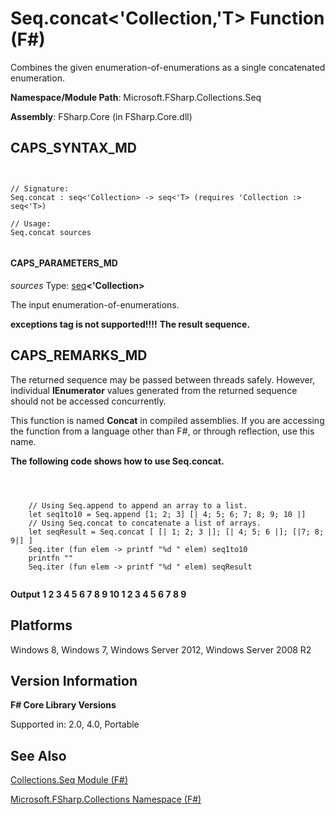 # Seq.concat<'Collection,'T> Function (F#)

Combines the given enumeration-of-enumerations as a single concatenated enumeration.

**Namespace/Module Path**: Microsoft.FSharp.Collections.Seq

**Assembly**: FSharp.Core (in FSharp.Core.dll)


## CAPS_SYNTAX_MD



```


// Signature:
Seq.concat : seq<'Collection> -> seq<'T> (requires 'Collection :> seq<'T>)

// Usage:
Seq.concat sources


```



#### CAPS_PARAMETERS_MD
*sources*
Type: [seq](http://msdn.microsoft.com/en-us/library/2f0c87c6-8a0d-4d33-92a6-10d1d037ce75)**&lt;'Collection&gt;**


The input enumeration-of-enumerations.



**exceptions tag is not supported!!!!**
**The result sequence.**
## CAPS_REMARKS_MD
The returned sequence may be passed between threads safely. However, individual **IEnumerator** values generated from the returned sequence should not be accessed concurrently.

This function is named **Concat** in compiled assemblies. If you are accessing the function from a language other than F#, or through reflection, use this name.

**The following code shows how to use Seq.concat.**


```



    // Using Seq.append to append an array to a list.
    let seq1to10 = Seq.append [1; 2; 3] [| 4; 5; 6; 7; 8; 9; 10 |]
    // Using Seq.concat to concatenate a list of arrays.
    let seqResult = Seq.concat [ [| 1; 2; 3 |]; [| 4; 5; 6 |]; [|7; 8; 9|] ]
    Seq.iter (fun elem -> printf "%d " elem) seq1to10
    printfn ""
    Seq.iter (fun elem -> printf "%d " elem) seqResult


```



**Output**
**1 2 3 4 5 6 7 8 9 10 1 2 3 4 5 6 7 8 9**
## Platforms
Windows 8, Windows 7, Windows Server 2012, Windows Server 2008 R2


## Version Information
**F# Core Library Versions**

Supported in: 2.0, 4.0, Portable




## See Also
[Collections.Seq Module &#40;F&#35;&#41;](Collections.Seq+Module+%28F%23%29.md)

[Microsoft.FSharp.Collections Namespace &#40;F&#35;&#41;](Microsoft.FSharp.Collections+Namespace+%28F%23%29.md)

